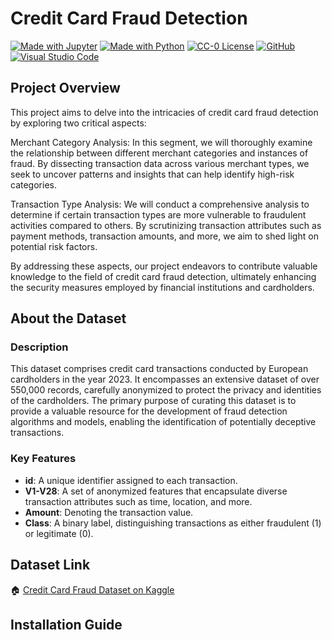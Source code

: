 # Credit Card Fraud Detection

[![Made with Jupyter](https://img.shields.io/badge/Made%20with-Jupyter-orange?style=for-the-badge)](https://jupyter.org/)
[![Made with Python](https://img.shields.io/badge/Made%20with-Python-blue?style=for-the-badge)](https://www.python.org/)
[![CC-0 License](https://img.shields.io/badge/License-CC--0-green?style=for-the-badge)](https://creativecommons.org/publicdomain/zero/1.0/)
[![GitHub](https://img.shields.io/badge/GitHub-Repo-blue?style=for-the-badge)](https://github.com/fursuf1/Credit-Card-Fraud-Detection)
[![Visual Studio Code](https://img.shields.io/badge/Editor-Visual%20Studio%20Code-blue?style=for-the-badge)](https://code.visualstudio.com/)

## Project Overview

This project aims to delve into the intricacies of credit card fraud detection by exploring two critical aspects:

Merchant Category Analysis: In this segment, we will thoroughly examine the relationship between different merchant categories and instances of fraud. By dissecting transaction data across various merchant types, we seek to uncover patterns and insights that can help identify high-risk categories.

Transaction Type Analysis: We will conduct a comprehensive analysis to determine if certain transaction types are more vulnerable to fraudulent activities compared to others. By scrutinizing transaction attributes such as payment methods, transaction amounts, and more, we aim to shed light on potential risk factors.

By addressing these aspects, our project endeavors to contribute valuable knowledge to the field of credit card fraud detection, ultimately enhancing the security measures employed by financial institutions and cardholders.

## About the Dataset

### Description

This dataset comprises credit card transactions conducted by European cardholders in the year 2023. It encompasses an extensive dataset of over 550,000 records, carefully anonymized to protect the privacy and identities of the cardholders. The primary purpose of curating this dataset is to provide a valuable resource for the development of fraud detection algorithms and models, enabling the identification of potentially deceptive transactions.

### Key Features

- **id**: A unique identifier assigned to each transaction.
- **V1-V28**: A set of anonymized features that encapsulate diverse transaction attributes such as time, location, and more.
- **Amount**: Denoting the transaction value.
- **Class**: A binary label, distinguishing transactions as either fraudulent (1) or legitimate (0).


## Dataset Link

🏠 [Credit Card Fraud Dataset on Kaggle](https://www.kaggle.com/datasets/nelgiriyewithana/credit-card-fraud-detection-dataset-2023)

## Installation Guide


